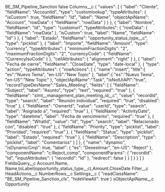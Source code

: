 <?xml version="1.0" encoding="UTF-8"?>
<CustomMetadata xmlns="http://soap.sforce.com/2006/04/metadata" xmlns:xsi="http://www.w3.org/2001/XMLSchema-instance" xmlns:xsd="http://www.w3.org/2001/XMLSchema">
    <label>BE_SM_Pipeline_Sanction</label>
    <protected>false</protected>
    <values>
        <field>Columns__c</field>
        <value xsi:type="xsd:string">{
    &quot;values&quot;: [
        {
            &quot;label&quot;: &quot;Cliente&quot;,
            &quot;fieldName&quot;: &quot;AccountId&quot;,
            &quot;type&quot;: &quot;customlookup&quot;,
            &quot;typeAttributes&quot;: {
                &quot;isCustom&quot;: true,
                &quot;fieldName&quot;: &quot;Id&quot;,
                &quot;label&quot;: &quot;Name&quot;,
                &quot;objectApiName&quot;: &quot;Account&quot;,
                &quot;rowData&quot;: {
                    &quot;fieldName&quot;: &quot;rowData&quot;
                }
            }
        },
        {
            &quot;label&quot;: &quot;Nombre&quot;,
            &quot;fieldName&quot;: &quot;Id&quot;,
            &quot;type&quot;: &quot;customurl&quot;,
            &quot;typeAttributes&quot;: {
                &quot;rowData&quot;: {
                    &quot;fieldName&quot;: &quot;rowData&quot;
                },
                &quot;isCustom&quot;: true,
                &quot;label&quot;: &quot;Name&quot;,
                &quot;fieldName&quot;: &quot;Id&quot;
            }
        },
        {
			&quot;label&quot;: &quot;Estado&quot;,
			&quot;fieldName&quot;: &quot;opportunity_status_type__c&quot;,
			&quot;type&quot;: &quot;picklist&quot;
        },
        {
            &quot;label&quot;: &quot;Importe&quot;,
            &quot;fieldName&quot;: &quot;Amount&quot;,
            &quot;type&quot;: &quot;currency&quot;,
            &quot;typeAttributes&quot;: {
                &quot;minimumFractionDigits&quot;: &quot;2&quot;,
                &quot;maximumFractionDigits&quot;: &quot;2&quot;,
                &quot;currencyCode&quot;: {
                    &quot;fieldName&quot;: &quot;CurrencyIsoCode&quot;
                }
            },
            &quot;cellAttributes&quot;: {
                &quot;alignment&quot;: &quot;right&quot;
            }
        },
        {
            &quot;label&quot;: &quot;Fecha de cierre&quot;,
            &quot;fieldName&quot;: &quot;CloseDate&quot;,
            &quot;type&quot;: &quot;date-local&quot;
        },
        {
            &quot;type&quot;: &quot;action&quot;,
            &quot;typeAttributes&quot;: {
                &quot;rowActions&quot;: [
                    {
						&quot;name&quot;:&quot;insert&quot;,
						&quot;title&quot;:{
							&quot;es&quot;:&quot;Nuevo Tema&quot;,
							&quot;en-US&quot;:&quot;New Topic&quot;
						},
						&quot;label&quot;:{
							&quot;es&quot;:&quot;Nuevo Tema&quot;,
							&quot;en-US&quot;:&quot;New Topic&quot;
						},
						&quot;objectApiName&quot;:&quot;Task&quot;,
						&quot;isNotUIAPI&quot;:&quot;true&quot;,
						&quot;recordTypeDevName&quot;:&quot;Sales_Meeting&quot;,
						&quot;fields&quot;: [
							{
								&quot;fieldName&quot;: &quot;Subject&quot;,
								&quot;label&quot;: &quot;Asunto&quot;,
								&quot;type&quot;: &quot;text&quot;,
								&quot;required&quot;: &quot;true&quot;
							},
							{
								&quot;fieldName&quot;: &quot;slmt__management_plan_meeting_id__c&quot;,
								&quot;value&quot;: &quot;recordId&quot;,
								&quot;type&quot;: &quot;search&quot;,
								&quot;label&quot;: &quot;Reunión individual&quot;,
								&quot;required&quot;: &quot;true&quot;,
								&quot;disabled&quot;: &quot;true&quot;
							},
							{
								&quot;fieldName&quot;: &quot;OwnerId&quot;,
								&quot;value&quot;: &quot;userId&quot;,
								&quot;type&quot;: &quot;search&quot;,
								&quot;label&quot;: &quot;Asignado a&quot;,
								&quot;required&quot;: &quot;true&quot;
							},
							{
								&quot;fieldName&quot;: &quot;ActivityDate&quot;,
								&quot;type&quot;: &quot;datetime&quot;,
								&quot;label&quot;: &quot;Fecha de vencimiento&quot;,
								&quot;required&quot;: &quot;true&quot;
							},
							{
								&quot;fieldName&quot;: &quot;WhatId&quot;,
								&quot;value&quot;: &quot;Id&quot;,
								&quot;type&quot;: &quot;search&quot;,
								&quot;label&quot;: &quot;Relacionado con&quot;,
								&quot;disabled&quot;: &quot;true&quot;
							},
							{
								&quot;fieldName&quot;: &quot;Priority&quot;,
								&quot;type&quot;: &quot;picklist&quot;,
								&quot;label&quot;: &quot;Prioridad&quot;,
								&quot;required&quot;: &quot;true&quot;
							},
							{
								&quot;fieldName&quot;: &quot;Status&quot;,
								&quot;type&quot;: &quot;picklist&quot;,
								&quot;label&quot;: &quot;Estado&quot;,
								&quot;required&quot;: &quot;true&quot;
							},
							{
								&quot;fieldName&quot;: &quot;Description&quot;,
								&quot;type&quot;: &quot;picklist&quot;,
								&quot;label&quot;: &quot;Comentarios&quot;
							}
						]
					},
                    {
                        &quot;name&quot;: &quot;dynamic&quot;,
                        &quot;isDynamicCmp&quot;: true,
                        &quot;label&quot;: {
                            &quot;es&quot;: &quot;Desestimar&quot;,
                            &quot;en-US&quot;: &quot;Reject&quot;
                        },
                        &quot;componentName&quot;: &quot;c:Reject_comp&quot;,
                        &quot;componentParams&quot;: {
                            &quot;recordId&quot;: &quot;Id&quot;,
                            &quot;inputAttributes&quot;: {
                                &quot;recordId&quot;: &quot;Id&quot;
                            },
                            &quot;redirect&quot;: false
                        }
                    }
                ]
            }
        }
    ]
}</value>
    </values>
    <values>
        <field>FieldsQuery__c</field>
        <value xsi:type="xsd:string">Account.Name, Name,toLabel(opportunity_status_type__c),Amount,CloseDate</value>
    </values>
    <values>
        <field>Filter__c</field>
        <value xsi:nil="true"/>
    </values>
    <values>
        <field>HeadActions__c</field>
        <value xsi:nil="true"/>
    </values>
    <values>
        <field>NumberRows__c</field>
        <value xsi:nil="true"/>
    </values>
    <values>
        <field>Settings__c</field>
        <value xsi:type="xsd:string">{
&quot;readClassName&quot;: &quot;BE_SM_Pipeline_Sanction_cls&quot;,
&quot;hideViewAll&quot;: true
}</value>
    </values>
    <values>
        <field>sObjectApiName__c</field>
        <value xsi:type="xsd:string">Opportunity</value>
    </values>
</CustomMetadata>
